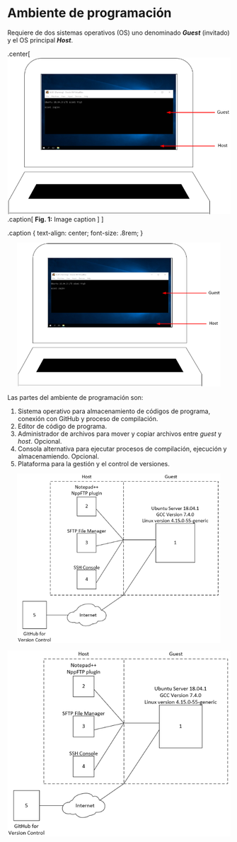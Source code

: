 # Ambiente de programación

Requiere de dos sistemas operativos (OS) uno denominado **_Guest_** (invitado) y el OS principal **_Host_**.


.center[
	![My image](images/host-guest.png)
.caption[
	**Fig. 1:** Image caption
]
]

.caption {
  text-align: center;
  font-size: .8rem;
}

<p align="center">
  <img width="460" src="images/host-guest.png">
</p>


Las partes del ambiente de programación son:
1.	Sistema operativo para almacenamiento de códigos de programa, conexión con GitHub y proceso de compilación.
2.	Editor de código de programa.
3.	Administrador de archivos para mover y copiar archivos entre _guest_ y _host_. Opcional.
4.	Consola alternativa para ejecutar procesos de compilación, ejecución y almacenamiendo. Opcional.
5.	Plataforma para la gestión y el control de versiones.


<p align="center">
  <img width="460" src="images/ambiente-prog-partes.png">
</p>




![ambiente de programación](images/ambiente-prog-partes.png)
